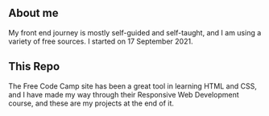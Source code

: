## About me ##
My front end journey is mostly self-guided and self-taught, and I am using a variety of free sources. I started on 17 September 2021.

## This Repo ##
The Free Code Camp site has been a great tool in learning HTML and CSS, and I have made my way through their Responsive Web Development course, and these are my projects at the end of it.